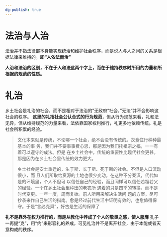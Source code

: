 ```yaml
---
dg-publish: true
---
```

# 法治与人治
法治并不指法律部本身能实现统治和维护社会秩序，而是说人与人之间的关系是根据法律来维持的。**即“人依法而治”**

**人治和法治的区别，不在于人和法这两个字上，而在于维持秩序时所用的力量和所根据的规范的性质。**

# 礼治
乡土社会是礼治的社会，而不是相对于法治的”无政府“社会，”无法“并不会影响这社会的秩序。
**这里的礼指社会公认合式的行为规范**，但从行为规范来看，礼和法无异，但从维持规范的力量来看，法依靠国家权利推行，礼更多地依赖传统。礼是社会所积累的经验。
>文化本来就是传统，不论哪一个社会，绝不会没有传统的。衣食住行种种最基本的事 务，我们并不要事事费心思，那是因为我们托祖宗之福，一一有着可以遵守的成法。但是 在乡土社会中，传统的重要性比现代社会更甚。那是因为在乡土社会里传统的效力更大。 
>
>乡土社会是安土重迁的，生于斯、长于斯、死于斯的社会。不但是人口流动很小，而 且人们所取给资源的土地也很少变动。在这种不分秦汉，代代如是的环境里，个人不但可 以信任自己的经验，而且同样可以信任若祖若父的经验。一个在乡土社会里种田的老农所 遇着的只是四季的转换，而不是时代变更。一年一度，周而复始。前人所用来解决生活问 题的方案，尽可抄袭来作自己生活的指南。愈是经过前代生活中证明有效的，也愈值得保 守。于是“言必尧舜”，好古是生活的保障了

**礼不是靠外在权力推行的，而是从教化中养成了个人的敬畏之感，使人服膺**
孔子一再提“克”，用“约”来形容礼的养成，可见礼治并不是离开社会，由于本能或者天意构成的秩序。

